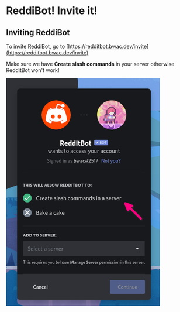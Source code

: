 # ReddiBot! Invite it!

## Inviting ReddiBot

To invite ReddiBot, go to [https://redditbot.bwac.dev/invite](https://redditbot.bwac.dev/invite)

Make sure we have **Create slash commands** in your server otherwise RedditBot won't work!

![](.gitbook/assets/image%20%281%29.png)

